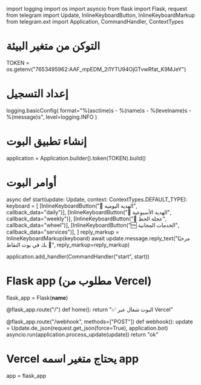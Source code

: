 import logging
import os
import asyncio
from flask import Flask, request
from telegram import Update, InlineKeyboardButton, InlineKeyboardMarkup
from telegram.ext import Application, CommandHandler, ContextTypes

# التوكن من متغير البيئة
TOKEN = os.getenv("7653495962:AAF_mpEDM_2i1YTU94OjGTvwRfat_K9MJeY")

# إعداد التسجيل
logging.basicConfig(
    format="%(asctime)s - %(name)s - %(levelname)s - %(message)s",
    level=logging.INFO
)

# إنشاء تطبيق البوت
application = Application.builder().token(TOKEN).build()

# أوامر البوت
async def start(update: Update, context: ContextTypes.DEFAULT_TYPE):
    keyboard = [
        [InlineKeyboardButton("🎁 الهدية اليومية", callback_data="daily")],
        [InlineKeyboardButton("🎁 الهدية الأسبوعية", callback_data="weekly")],
        [InlineKeyboardButton("🎡 عجلة الحظ", callback_data="wheel")],
        [InlineKeyboardButton("🆓 الخدمات المجانية", callback_data="services")],
    ]
    reply_markup = InlineKeyboardMarkup(keyboard)
    await update.message.reply_text("مرحبًا بك في بوت النقاط 🎉", reply_markup=reply_markup)

application.add_handler(CommandHandler("start", start))

# Flask app (مطلوب من Vercel)
flask_app = Flask(__name__)

@flask_app.route("/")
def home():
    return "✅ البوت شغال عبر Vercel"

@flask_app.route("/webhook", methods=["POST"])
def webhook():
    update = Update.de_json(request.get_json(force=True), application.bot)
    asyncio.run(application.process_update(update))
    return "ok"

# Vercel يحتاج متغير اسمه app
app = flask_app
